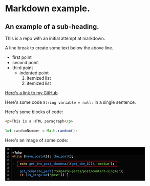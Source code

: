 # Markdown example.
## An example of a sub-heading.
This is a repo with an initial attempt at markdown.

A line break to create some text below the above line. 

- first point
- second point
- third point
  -  indented point
     1. itemized list
     2. itemized list 
 
[Here's a link to my GitHub](https://github.com/anthonymcglone2022)

Here's some code `String variable = null;` in a single sentence.

Here's some blocks of code:

```html
<p>This is a HTML paragraph</p>
```

```javascript
let randomNumber = Math.random();
```

Here's an image of some code:

![alt text](https://github.com/anthonymcglone2022/github_markdown/blob/main/somecode.png)


